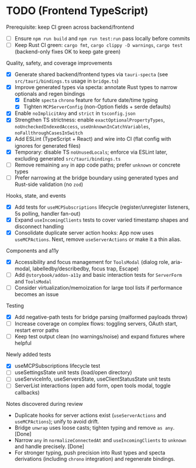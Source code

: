 # TODO (Frontend TypeScript)

Prerequisite: keep CI green across backend/frontend
- [ ] Ensure `npm run build` and `npm run test:run` pass locally before commits
- [ ] Keep Rust CI green: `cargo fmt`, `cargo clippy -D warnings`, `cargo test` (backend-only fixes OK to keep gate green)

Quality, safety, and coverage improvements
- [x] Generate shared backend/frontend types via `tauri-specta` (see `src/tauri/bindings.ts` usage in `bridge.ts`)
- [x] Improve generated types via specta: annotate Rust types to narrow optionals and regen bindings
  - [x] Enable `specta` `chrono` feature for future date/time typing
  - [x] Tighten `MCPServerConfig` (non-Option fields + serde defaults)
- [x] Enable `noImplicitAny` and `strict` in `tsconfig.json`
- [x] Strengthen TS strictness: enable `exactOptionalPropertyTypes`, `noUncheckedIndexedAccess`, `useUnknownInCatchVariables`, `noFallthroughCasesInSwitch`
- [x] Add ESLint (TypeScript + React) and wire into CI (flat config with ignores for generated files)
- [x] Temporary: disable TS `noUnusedLocals`; enforce via ESLint later, excluding generated `src/tauri/bindings.ts`
- [ ] Remove remaining `any` in app code paths; prefer `unknown` or concrete types
- [ ] Prefer narrowing at the bridge boundary using generated types and Rust-side validation (no `zod`)

Hooks, state, and events
- [x] Add tests for `useMCPSubscriptions` lifecycle (register/unregister listeners, 5s polling, handler fan-out)
- [x] Expand `useIncomingClients` tests to cover varied timestamp shapes and disconnect handling
- [x] Consolidate duplicate server action hooks: App now uses `useMCPActions`. Next, remove `useServerActions` or make it a thin alias.

Components and a11y
- [x] Accessibility and focus management for `ToolsModal` (dialog role, aria-modal, labelledby/describedby, focus trap, Escape)
- [ ] Add `@storybook/addon-a11y` and basic interaction tests for `ServerForm` and `ToolsModal`
- [ ] Consider virtualization/memoization for large tool lists if performance becomes an issue

Testing
- [x] Add negative-path tests for bridge parsing (malformed payloads throw)
- [ ] Increase coverage on complex flows: toggling servers, OAuth start, restart error paths
- [ ] Keep test output clean (no warnings/noise) and expand fixtures where helpful
  
Newly added tests
- [x] useMCPSubscriptions lifecycle test
- [ ] useSettingsState unit tests (load/open directory)
- [ ] useServiceInfo, useServersState, useClientStatusState unit tests
- [ ] ServerList interactions (open add form, open tools modal, toggle callbacks)

Notes discovered during review
- Duplicate hooks for server actions exist (`useServerActions` and `useMCPActions`); unify to avoid drift.
- Bridge `unwrap` uses loose casts; tighten typing and remove `as any`. [Done]
- Narrow `any` in `normalizeConnectedAt` and `useIncomingClients` to `unknown` and handle precisely. [Done]
- For stronger typing, push precision into Rust types and specta derivations (including `chrono` integration) and regenerate bindings.
